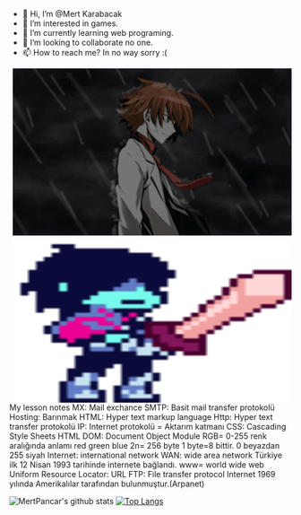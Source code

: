 - 👋 Hi, I’m @Mert Karabacak
- 👀 I’m interested in games.
- 🌱 I’m currently learning web programing.
- 💞️ I’m looking to collaborate no one.
- 📫 How to reach me? In no way sorry :(
<p><img align="right" src="https://github.com/MertPancar/MertPancar/blob/main/tatsumigif.gif" width="498" height="298" /></p>
<p><img align="right" src="https://github.com/MertPancar/MertPancar/blob/main/deltarune-kris.gif" width="498" height="298" /></p>

My lesson notes
MX: Mail exchance
SMTP: Basit mail transfer protokolü
Hosting: Barınmak
HTML: Hyper text markup language
Http: Hyper text transfer protokolü
IP: Internet protokolü = Aktarım katmanı
CSS: Cascading Style Sheets
HTML DOM: Document Object Module
RGB= 0-255 renk aralığında anlamı red green blue 2n= 256 byte 1 byte=8 bittir.
0 beyazdan 255 siyah
Internet: international network
WAN: wide area network
Türkiye ilk 12 Nisan 1993 tarihinde internete bağlandı.
www= world wide web
Uniform Resource Locator: URL
FTP: File transfer protocol
Internet 1969 yılında Amerikalılar tarafından bulunmuştur.(Arpanet)






 


<!---
MertPancar/MertPancar is a ✨ special ✨ repository because its `README.md` (this file) appears on your GitHub profile.
You can click the Preview link to take a look at your changes.
--->



![MertPancar's github stats](https://github-readme-stats.vercel.app/api?username=MertPancar)
[![Top Langs](https://github-readme-stats-git-masterrstaa-rickstaa.vercel.app/api/top-langs/?username=MertPancar)](https://github.com/anuraghazra/github-readme-stats)







  
        
      
         
          
       


    

